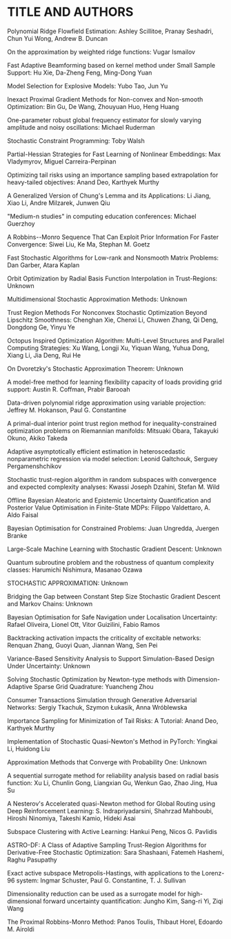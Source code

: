 # TITLE AND AUTHORS

Polynomial Ridge Flowfield Estimation:	Ashley Scillitoe, Pranay Seshadri, Chun Yui Wong, Andrew B. Duncan

On the approximation by weighted ridge functions:	Vugar Ismailov

Fast Adaptive Beamforming based on kernel method under Small Sample Support:	Hu Xie, Da-Zheng Feng, Ming-Dong Yuan

Model Selection for Explosive Models:	Yubo Tao, Jun Yu

Inexact Proximal Gradient Methods for Non-convex and Non-smooth Optimization:	Bin Gu, De Wang, Zhouyuan Huo, Heng Huang

One-parameter robust global frequency estimator for slowly varying amplitude and noisy oscillations:	Michael Ruderman

Stochastic Constraint Programming:	Toby Walsh

Partial-Hessian Strategies for Fast Learning of Nonlinear Embeddings:	Max Vladymyrov, Miguel Carreira-Perpinan

Optimizing tail risks using an importance sampling based extrapolation for heavy-tailed objectives:	Anand Deo, Karthyek Murthy

A Generalized Version of Chung's Lemma and its Applications:	Li Jiang, Xiao Li, Andre Milzarek, Junwen Qiu

"Medium-n studies" in computing education conferences:	Michael Guerzhoy

A Robbins--Monro Sequence That Can Exploit Prior Information For Faster Convergence:	Siwei Liu, Ke Ma, Stephan M. Goetz

Fast Stochastic Algorithms for Low-rank and Nonsmooth Matrix Problems:	Dan Garber, Atara Kaplan

Orbit Optimization by Radial Basis Function Interpolation in Trust-Regions:	Unknown

Multidimensional Stochastic Approximation Methods:	Unknown

Trust Region Methods For Nonconvex Stochastic Optimization Beyond Lipschitz Smoothness:	Chenghan Xie, Chenxi Li, Chuwen Zhang, Qi Deng, Dongdong Ge, Yinyu Ye

Octopus Inspired Optimization Algorithm: Multi-Level Structures and Parallel Computing Strategies:	Xu Wang, Longji Xu, Yiquan Wang, Yuhua Dong, Xiang Li, Jia Deng, Rui He

On Dvoretzky's Stochastic Approximation Theorem:	Unknown

A model-free method for learning flexibility capacity of loads providing grid support:	Austin R. Coffman, Prabir Barooah

Data-driven polynomial ridge approximation using variable projection:	Jeffrey M. Hokanson, Paul G. Constantine

A primal-dual interior point trust region method for inequality-constrained optimization problems on Riemannian manifolds:	Mitsuaki Obara, Takayuki Okuno, Akiko Takeda

Adaptive asymptotically efficient estimation in heteroscedastic nonparametric regression via model selection:	Leonid Galtchouk, Serguey Pergamenshchikov

Stochastic trust-region algorithm in random subspaces with convergence and expected complexity analyses:	Kwassi Joseph Dzahini, Stefan M. Wild

Offline Bayesian Aleatoric and Epistemic Uncertainty Quantification and Posterior Value Optimisation in Finite-State MDPs:	Filippo Valdettaro, A. Aldo Faisal

Bayesian Optimisation for Constrained Problems:	Juan Ungredda, Juergen Branke

Large-Scale Machine Learning with Stochastic Gradient Descent:	Unknown

Quantum subroutine problem and the robustness of quantum complexity classes:	Harumichi Nishimura, Masanao Ozawa

STOCHASTIC APPROXIMATION:	Unknown

Bridging the Gap between Constant Step Size Stochastic Gradient Descent and Markov Chains:	Unknown

Bayesian Optimisation for Safe Navigation under Localisation Uncertainty:	Rafael Oliveira, Lionel Ott, Vitor Guizilini, Fabio Ramos

Backtracking activation impacts the criticality of excitable networks:	Renquan Zhang, Guoyi Quan, Jiannan Wang, Sen Pei

Variance-Based Sensitivity Analysis to Support Simulation-Based Design Under Uncertainty:	Unknown

Solving Stochastic Optimization by Newton-type methods with Dimension-Adaptive Sparse Grid Quadrature:	Yuancheng Zhou

Consumer Transactions Simulation through Generative Adversarial Networks:	Sergiy Tkachuk, Szymon Łukasik, Anna Wróblewska

Importance Sampling for Minimization of Tail Risks: A Tutorial:	Anand Deo, Karthyek Murthy

Implementation of Stochastic Quasi-Newton's Method in PyTorch:	Yingkai Li, Huidong Liu

Approximation Methods that Converge with Probability One:	Unknown

A sequential surrogate method for reliability analysis based on radial basis function:	Xu Li, Chunlin Gong, Liangxian Gu, Wenkun Gao, Zhao Jing, Hua Su

A Nesterov's Accelerated quasi-Newton method for Global Routing using Deep Reinforcement Learning:	S. Indrapriyadarsini, Shahrzad Mahboubi, Hiroshi Ninomiya, Takeshi Kamio, Hideki Asai

Subspace Clustering with Active Learning:	Hankui Peng, Nicos G. Pavlidis

ASTRO-DF: A Class of Adaptive Sampling Trust-Region Algorithms for Derivative-Free Stochastic Optimization:	Sara Shashaani, Fatemeh Hashemi, Raghu Pasupathy

Exact active subspace Metropolis-Hastings, with applications to the Lorenz-96 system:	Ingmar Schuster, Paul G. Constantine, T. J. Sullivan

Dimensionality reduction can be used as a surrogate model for high-dimensional forward uncertainty quantification:	Jungho Kim, Sang-ri Yi, Ziqi Wang

The Proximal Robbins-Monro Method:	Panos Toulis, Thibaut Horel, Edoardo M. Airoldi

